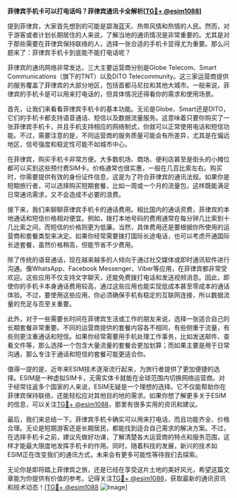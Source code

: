 **菲律宾手机卡可以打电话吗？菲律宾通讯卡全解析[[TG💪+ @esim1088](https://t.me/s/esim1088)]**

提到菲律宾，大家首先想到的可能是碧海蓝天、热带风情和热情的人民。然而，对于游客或者计划长期居住的人来说，了解当地的通讯情况是非常重要的。尤其是对于那些需要在菲律宾保持联络的人，选择一张合适的手机卡显得尤为重要。那么问题来了：菲律宾手机卡到底能不能打电话呢？

菲律宾的通讯网络非常发达，三大主要运营商分别是Globe Telecom、Smart Communications（旗下的TNT）以及DITO Telecommunity。这三家运营商提供的服务覆盖了菲律宾的大部分地区，包括首都马尼拉和其他大城市。一般来说，菲律宾的手机卡是可以用来打电话的，但具体情况还得看你的需求和使用场景。

首先，让我们来看看菲律宾手机卡的基本功能。无论是Globe、Smart还是DITO，它们的手机卡都支持语音通话、短信以及数据流量服务。这意味着只要你购买了一张菲律宾手机卡，并且手机支持相应的网络制式，你就可以正常使用电话和短信功能。不过，需要注意的是，不同运营商的服务质量可能会有所差异，尤其是在偏远地区，信号强度和稳定性可能不如城市中心。

在菲律宾，购买手机卡非常方便。大多数机场、商场、便利店甚至是街头的小摊位都可以买到这些预付费SIM卡。价格通常也很实惠，一般在几百比索左右。购买时，你需要提供有效的身份证件信息，这是为了符合菲律宾的通讯法规。如果你是短期旅行者，可以选择购买短期套餐，比如一周或一个月的流量包，这样既能满足日常通讯需求，又不会造成不必要的浪费。

接下来，我们来聊聊菲律宾手机卡的通话费用。相比国内的通话资费，菲律宾的本地通话和短信价格相对便宜。例如，拨打本地号码的费用通常在每分钟几比索到十几比索之间，而短信的价格则更为低廉。当然，具体费用还是要根据你所使用的运营商和套餐类型来决定。如果你经常需要拨打国际长途电话，也可以考虑开通国际长途套餐，虽然价格稍高，但能节省不少费用。

除了传统的语音通话，现在越来越多的人倾向于通过社交媒体或即时通讯软件进行沟通。像WhatsApp、Facebook Messenger、Viber等应用，在菲律宾都非常受欢迎。这些应用不仅支持文字聊天，还能免费拨打电话和发送视频消息。因此，即使你的手机卡本身通话费用较高，通过这些应用也能实现低成本甚至零成本的通话体验。不过，要使用这些应用，你必须确保手机有稳定的互联网连接，所以数据流量的充足与否至关重要。

此外，对于一些需要长时间在菲律宾生活或工作的朋友来说，选择一张适合自己的长期套餐非常重要。不同的运营商提供的套餐内容各不相同，有些侧重于流量，有些则更注重通话和短信。如果你经常需要用手机处理工作事务，比如发送邮件、查看文件等，那么选择一个包含大量流量的套餐会更加划算；而如果主要是用于日常沟通，那么专注于通话和短信的套餐可能更适合你。

值得一提的是，近年来ESIM技术逐渐流行起来，为旅行者提供了更加便捷的选择。ESIM是一种虚拟SIM卡，无需实体卡就能在全球范围内切换网络运营商。对于经常往返多个国家的人来说，ESIM无疑是一个理想的选择。它不仅能帮助你在菲律宾保持联络，还能轻松应对其他目的地的需求。如果你想了解更多关于ESIM的信息，可以关注[TG💪+ @esim1088](https://t.me/s/esim1088)，那里有很多实用的资讯和建议。

最后，我们来总结一下。菲律宾手机卡确实可以用来打电话，而且功能齐全、价格合理。无论是短期游客还是长期居民，都能找到适合自己需求的解决方案。不过，在选择手机卡之前，建议先做好功课，了解清楚各大运营商的特点和服务范围，这样才能最大限度地发挥手机卡的作用。同时，随着科技的发展，新兴的技术如ESIM正在改变我们的通讯方式，未来会有更多可能性等待我们去探索。

无论你是即将踏上菲律宾之旅，还是已经在享受这片土地的美好风光，希望这篇文章能为你提供有价值的参考。记得关注[TG💪+ @esim1088](https://t.me/s/esim1088)，获取最新的通讯资讯和技术动态！[[TG💪+ @esim1088](https://t.me/s/esim1088) ![Image](https://i.postimg.cc/4NQfJmqS/Snipaste-2025-05-13-00-14-12.png)]